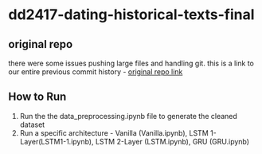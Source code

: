 # dd2417-dating-historical-texts-final

## original repo 
there were some issues pushing large files and handling git. this is a link to our entire 
previous commit history - [original repo link](https://github.com/mozartfish/dd2417-dating-historical-texts)

## How to Run
1. Run the the data_preprocessing.ipynb file to generate the cleaned dataset 
2. Run a specific architecture - Vanilla (Vanilla.ipynb), LSTM 1-Layer(LSTM1-1.ipynb), LSTM 2-Layer (LSTM.ipynb), GRU (GRU.ipynb)


